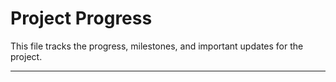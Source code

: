 # Project Progress

This file tracks the progress, milestones, and important updates for the project.

---